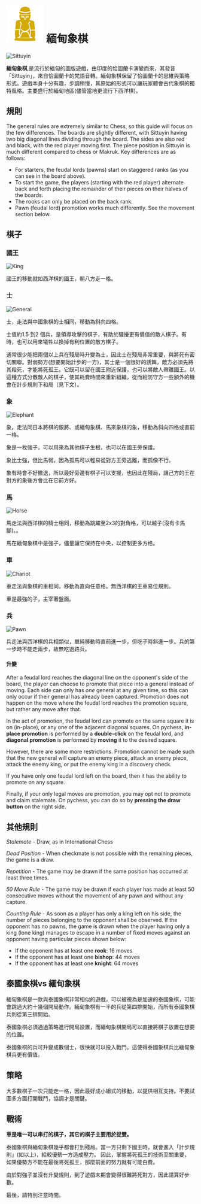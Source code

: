 # ![Sittuyin](https://github.com/gbtami/pychess-variants/blob/master/static/icons/sittuyin.svg) 緬甸象棋

![Sittuyin](https://github.com/gbtami/pychess-variants/blob/master/static/images/SittuyinGuide/Sittuyin.png?raw=true)

**緬甸象棋**,是流行於緬甸的圖版遊戲，由印度的恰圖蘭卡演變而來，其發音「Sittuyin」，來自恰圖蘭卡的梵語音轉。緬甸象棋保留了恰圖蘭卡的思維與策略形式。遊戲本身十分有趣，步調稍慢，其原始的形式可以讓玩家體會古代象棋的獨特風格。主要盛行於緬甸地區(儘管當地更流行下西洋棋)。

## 規則

The general rules are extremely similar to Chess, so this guide will focus on the few differences. The boards are slightly different, with Sittuyin having two big diagonal lines dividing through the board. The sides are also red and black, with the red player moving first. The piece position in Sittuyin is much different compared to chess or Makruk. Key differences are as follows:

* For starters, the feudal lords (pawns) start on staggered ranks (as you can see in the board above).
* To start the game, the players (starting with the red player) alternate back and forth placing the remainder of their pieces on their halves of the boards.
* The rooks can only be placed on the back rank.
* Pawn (feudal lord) promotion works much differently. See the movement section below. 

## 棋子

### 國王

![King](https://github.com/gbtami/pychess-variants/blob/master/static/images/SittuyinGuide/King.png?raw=true) 

國王的移動就如西洋棋的國王，朝八方走一格。

### 士

![General](https://github.com/gbtami/pychess-variants/blob/master/static/images/SittuyinGuide/General.png?raw=true)

士，走法與中國象棋的士相同，移動為斜向四格。

士值約1.5 到2 個兵，是領導攻擊的棋子，有助於騷擾更有價值的敵人棋子。有時，也可以用來犧牲以換掉有利位置的敵方棋子。

通常很少能把兩個以上兵在殘局時升變為士，因此士在殘局非常重要，與將死有密切關聯。對弱勢方(想要開始計步的一方)，其士是一個很好的誘餌，敵方必須先將其殺死，才能將死孤王。它既可以留在國王附近保護，也可以將敵人帶離國王。以這種方式分散敵人的棋子，使其耗費時間來重新組織，從而給防守方一些額外的機會在計步規則下和局（見下文）。

### 象

![Elephant](https://github.com/gbtami/pychess-variants/blob/master/static/images/SittuyinGuide/Elephant.png?raw=true)

象，走法同日本將棋的銀將、或緬甸象棋、馬來象棋的象，移動為斜向四格或直前一格。

象是一枚強子，可以用來為其他棋子生根，也可以在國王旁保護。
 
象比士強，但比馬弱，因為孤馬可以輕易從對方王旁逃離，而孤像不行。
 
象有時會不好撤退，所以最好旁邊有棋子可以支援，也因此在殘局，讓己方的王在對方的象後方會比在它前方好。

### 馬

 ![Horse](https://github.com/gbtami/pychess-variants/blob/master/static/images/SittuyinGuide/Horse.png?raw=true)

馬走法與西洋棋的騎士相同，移動為跳躍至2x3的對角格，可以越子(沒有卡馬腳)。。

馬在緬甸象棋中是強子，儘量讓它保持在中央，以控制更多方格。

### 車

 ![Chariot](https://github.com/gbtami/pychess-variants/blob/master/static/images/SittuyinGuide/Chariot.png?raw=true)


車走法與象棋的車相同，移動為直向任意格。無西洋棋的王車易位規則。

車是最強的子，主宰著盤面。


### 兵

![Pawn](https://github.com/gbtami/pychess-variants/blob/master/static/images/SittuyinGuide/Pawn.png?raw=true)

兵走法與西洋棋的兵相類似，單純移動時直前進一步，但吃子時斜進一步。兵的第一步時不能走兩步，故無吃過路兵。

#### 升變
After a feudal lord reaches the diagonal line on the opponent's side of the board, the player can choose to promote that piece into a general instead of moving. Each side can only has *one* general at any given time, so this can only occur if their general has already been captured. Promotion does not happen on the move where the feudal lord reaches the promotion square, but rather any move after that.

In the act of promotion, the feudal lord can promote on the same square it is on (in-place), or any one of the adjacent diagonal squares. On pychess, **in-place promotion** is performed by a **double-click** on the feudal lord, and **diagonal promotion** is performed by **moving** it to the desired square.

However, there are some more restrictions. Promotion cannot be made such that the new general will capture an enemy piece, attack an enemy piece, attack the enemy king, or put the enemy king in a discovery check.

If you have only one feudal lord left on the board, then it has the ability to promote on any square.

Finally, if your only legal moves are promotion, you may opt not to promote and claim stalemate. On pychess, you can do so by **pressing the draw button** on the right side.

## 其他規則

*Stalemate* - Draw, as in International Chess

*Dead Position* - When checkmate is not possible with the remaining pieces, the game is a draw.

*Repetition* - The game may be drawn if the same position has occurred at least three times.

*50 Move Rule* - The game may be drawn if each player has made at least 50 consecutive moves without the movement of any pawn and without any capture.

*Counting Rule* - As soon as a player has only a king left on his side, the number of pieces belonging to the opponent shall be observed. If the opponent has no pawns, the game is drawn when the player having only a king (lone king) manages to escape in a number of fixed moves against an opponent having particular pieces shown below:
- If the opponent has at least one **rook**: 16 moves
- If the opponent has at least one **bishop**: 44 moves
- If the opponent has at least one **knight**: 64 moves

## 泰國象棋vs 緬甸象棋
 
緬甸象棋是一款與泰國象棋非常相似的遊戲，可以被視為是加速的泰國象棋，可能會跳過大約十幾個開局動作。緬甸象棋有一半的兵從第四排開始，而所有泰國象棋兵則從第三排開始。
 
泰國象棋必須通過策略進行開局設置，而緬甸象棋開局可以直接將棋子放置在想要的位置。
 
泰國象棋的兵可升變成數個士，很快就可以投入戰鬥。這使得泰國象棋兵比緬甸象棋兵更有價值。


 
## 策略

大多數棋子一次只能走一格，因此最好成小組式的移動，以提供相互支持。不要試圖多方面打開戰鬥，協調才是關鍵。

## 戰術
 
**車是唯一可以串打的棋子，其它的棋子主要用於捉雙。**

泰國象棋與緬甸象棋幾乎都會打到殘局。當一方只剩下國王時，就會進入「計步規則」(如以上)，給較優勢一方造成壓力。
因此，掌握將死孤王的技術至關重要，如果優勢方不能在最後將死孤王，那麼前面的努力就有可能白費。

由於對強子並沒有升變規則，到了遊戲末期會變得很難將死對方，因此請算好步數。
 
最後，請特別注意時間。
 
